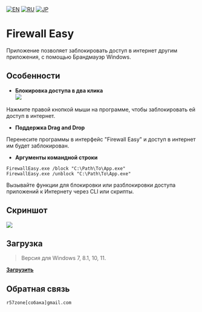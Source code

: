 [![EN](https://user-images.githubusercontent.com/9499881/33184537-7be87e86-d096-11e7-89bb-f3286f752bc6.png)](https://github.com/r57zone/Firewall-Easy/blob/master/README.md) 
[![RU](https://user-images.githubusercontent.com/9499881/27683795-5b0fbac6-5cd8-11e7-929c-057833e01fb1.png)](https://github.com/r57zone/Firewall-Easy/blob/master/README.RU.md)
[![JP](https://user-images.githubusercontent.com/9499881/195409269-5aa8a8a6-c6a8-491f-b1a2-9a4570fcb8db.png)](https://github.com/r57zone/Firewall-Easy/blob/master/README.JP.md)

# Firewall Easy
Приложение позволяет заблокировать доступ в интернет другим приложения, с помощью Брандмауэр Windows.

## Особенности
- **Блокировка доступа в два клика**<br>
![](https://github.com/user-attachments/assets/133f5807-3d41-4d49-9a04-df0fc73e4eed)<br>

Нажмите правой кнопкой мыши на программе, чтобы заблокировать ей доступ в интернет.
- **Поддержка Drag and Drop**

Перенесите программы в интерфейс "Firewall Easy" и доступ в интернет им будет заблокирован.
- **Аргументы командной строки**
 ```batch
 FirewallEasy.exe /block "C:\Path\To\App.exe"
 FirewallEasy.exe /unblock "C:\Path\To\App.exe"
 ```

Вызывайте функции для блокировки или разблокировки доступа приложений к Интернету через CLI или скрипты.

## Скриншот
![](https://github.com/r57zone/FirewallEasy/assets/9499881/426f4001-2ffb-4685-8f79-707e83c6932f)

## Загрузка
>Версия для Windows 7, 8.1, 10, 11.

**[Загрузить](https://github.com/r57zone/Firewall-Easy/releases)**

## Обратная связь
`r57zone[собака]gmail.com`